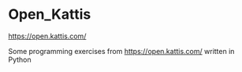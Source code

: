# Open_Kattis
https://open.kattis.com/


Some programming exercises from https://open.kattis.com/ written in Python
